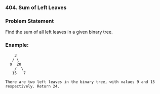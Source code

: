 ### 404. Sum of Left Leaves

### Problem Statement
Find the sum of all left leaves in a given binary tree.

### Example:
```
    3
   / \
  9  20
    /  \
   15   7
```

```
There are two left leaves in the binary tree, with values 9 and 15 respectively. Return 24.
```